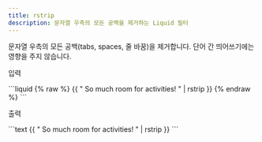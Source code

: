 ```yaml
---
title: rstrip
description: 문자열 우측의 모든 공백을 제거하는 Liquid 필터
---
```


문자열 우측의 모든 공백(tabs, spaces, 줄 바꿈)을 제거합니다. 단어 간 띄어쓰기에는 영향을 주지 않습니다.

<p class="code-label">입력</p>
```liquid
{% raw %}
{{ "          So much room for activities!          " | rstrip }}
{% endraw %}
```

<p class="code-label">출력</p>
```text
{{ "          So much room for activities!          " | rstrip }}
```
